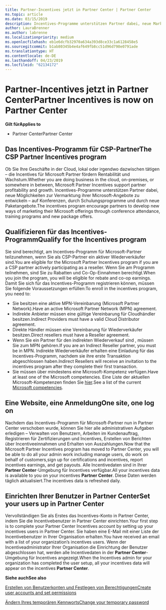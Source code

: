 ```yaml
---
title: Partner-Incentives jetzt in Partner Center | Partner Center
ms.topic: article
ms.date: 03/15/2019
description: Incentives-Programme unterstützen Partner dabei, neue Marketingmethoden zu entwickeln, Schulungen anzubieten usw.
author: LauraBrenner
ms.author: labrenne
ms.localizationpriority: medium
ms.openlocfilehash: eb1e6dcfb32970a634a393d8ce33c1a6128458e5
ms.sourcegitcommit: b1ab80345b4e4af649fb8cc51d96d798e0791ade
ms.translationtype: HT
ms.contentlocale: de-DE
ms.lasthandoff: 04/23/2019
ms.locfileid: "62134172"
---
```

# <a name="partner-incentives-is-now-on-partner-center"></a><span data-ttu-id="32daf-103">Partner-Incentives jetzt in Partner Center</span><span class="sxs-lookup"><span data-stu-id="32daf-103">Partner Incentives is now on Partner Center</span></span> 

<span data-ttu-id="32daf-104">**Gilt für**</span><span class="sxs-lookup"><span data-stu-id="32daf-104">**Applies to**</span></span>

-  <span data-ttu-id="32daf-105">Partner Center</span><span class="sxs-lookup"><span data-stu-id="32daf-105">Partner Center</span></span>

## <a name="the-csp-partner-incentives-program"></a><span data-ttu-id="32daf-106">Das Incentives-Programm für CSP-Partner</span><span class="sxs-lookup"><span data-stu-id="32daf-106">The CSP Partner Incentives program</span></span>

<span data-ttu-id="32daf-107">Ob Sie Ihre Geschäfte in der Cloud, lokal oder irgendwo dazwischen tätigen – die Incentives für Microsoft Partner fördern Rentabilität und Wachstum.</span><span class="sxs-lookup"><span data-stu-id="32daf-107">Whether you are doing business in the cloud, on-premises, or somewhere in between, Microsoft Partner Incentives support partner profitability and growth.</span></span> <span data-ttu-id="32daf-108">Incentives-Programme unterstützen Partner dabei, neue Möglichkeiten zur Vermarktung ihrer Microsoft-Angebote zu entwickeln – auf Konferenzen, durch Schulungsprogramme und durch neue Paketangebote.</span><span class="sxs-lookup"><span data-stu-id="32daf-108">The incentives program encourage partners to develop new ways of marketing their Microsoft offerings through conference attendance, training programs and new package offers.</span></span> 

## <a name="qualify-for-the-incentives-program"></a><span data-ttu-id="32daf-109">Qualifizieren für das Incentives-Programm</span><span class="sxs-lookup"><span data-stu-id="32daf-109">Qualify for the Incentives program</span></span>

<span data-ttu-id="32daf-110">Sie sind berechtigt, am Incentives-Programm für Microsoft-Partner teilzunehmen, wenn Sie als CSP-Partner ein aktiver Wiederverkäufer sind.</span><span class="sxs-lookup"><span data-stu-id="32daf-110">You are eligible for the Microsoft Partner Incentives program if you are a CSP partner actively participating as a reseller.</span></span>
<span data-ttu-id="32daf-111">Wenn Sie am Programm teilnehmen, sind Sie zu Rabatten und Co-Op-Einnahmen berechtigt.</span><span class="sxs-lookup"><span data-stu-id="32daf-111">When you join the program, you will be eligible for rebate and co-op earnings.</span></span> <span data-ttu-id="32daf-112">Damit Sie sich für das Incentives-Programm registrieren können, müssen Sie folgende Voraussetzungen erfüllen:</span><span class="sxs-lookup"><span data-stu-id="32daf-112">To enroll in the incentives program, you need to:</span></span> 
- <span data-ttu-id="32daf-113">Sie besitzen eine aktive MPN-Vereinbarung (Microsoft Partner Network).</span><span class="sxs-lookup"><span data-stu-id="32daf-113">Have an active Microsoft Partner Network (MPN) agreement.</span></span>  
- <span data-ttu-id="32daf-114">Indirekte Anbieter müssen eine gültige Vereinbarung für Cloudhändler besitzen.</span><span class="sxs-lookup"><span data-stu-id="32daf-114">Indirect Providers must have a valid Cloud Distributor agreement.</span></span>
- <span data-ttu-id="32daf-115">Direkte Händler müssen eine Vereinbarung für Wiederverkäufer besitzen.</span><span class="sxs-lookup"><span data-stu-id="32daf-115">Direct resellers must have a Reseller agreement.</span></span>
- <span data-ttu-id="32daf-116">Wenn Sie ein Partner für den indirekten Wiederverkauf sind , müssen Sie zum MPN gehören.</span><span class="sxs-lookup"><span data-stu-id="32daf-116">If you are an Indirect Reseller partner, you must be in MPN.</span></span> <span data-ttu-id="32daf-117">Indirekte Wiederverkäufer erhalten eine Einladung für das Incentives-Programm, nachdem sie ihre erste Transaktion abgeschlossen haben.</span><span class="sxs-lookup"><span data-stu-id="32daf-117">Indirect Resellers will receive an invitation to the incentives program after they complete their first transaction.</span></span> 
- <span data-ttu-id="32daf-118">Sie müssen über mindestens eine Microsoft-Kompetenz verfügen.</span><span class="sxs-lookup"><span data-stu-id="32daf-118">Have at least one of the Microsoft competencies.</span></span> <span data-ttu-id="32daf-119">Eine Liste der aktuellen Microsoft-Kompetenzen finden Sie [hier](competencies.md).</span><span class="sxs-lookup"><span data-stu-id="32daf-119">See a list of the current [Microsoft competencies](competencies.md).</span></span>

## <a name="one-site-one-log-on"></a><span data-ttu-id="32daf-120">Eine Website, eine Anmeldung</span><span class="sxs-lookup"><span data-stu-id="32daf-120">One site, one log on</span></span>

<span data-ttu-id="32daf-121">Nachdem das Incentives-Programm für Microsoft-Partner nun in Partner Center verschoben wurde, können Sie hier alle administrativen Aufgaben erledigen – Verwalten von Benutzern, Arbeiten im Kundenauftrag, Registrieren für Zertifizierungen und Incentives, Erstellen von Berichten über Incentiveeinnahmen und Erhalten von Auszahlungen.</span><span class="sxs-lookup"><span data-stu-id="32daf-121">Now that the Microsoft Partner Incentives program has moved to Partner Center, you will be able to do all your admin work including manage users, do work on behalf of customers,sign up for certifications and incentives, report incentives earnings, and get payouts.</span></span> <span data-ttu-id="32daf-122">Alle Incentivedaten sind in Ihrer **Partner Center**-Umgebung für Incentives verfügbar.</span><span class="sxs-lookup"><span data-stu-id="32daf-122">All your incentives data is available to you on your incentives **Partner Center**.</span></span> <span data-ttu-id="32daf-123">Diese Daten werden täglich aktualisiert.</span><span class="sxs-lookup"><span data-stu-id="32daf-123">The incentives data is refreshed daily.</span></span>
 
## <a name="set-your-users-up-in-partner-center"></a><span data-ttu-id="32daf-124">Einrichten Ihrer Benutzer in Partner Center</span><span class="sxs-lookup"><span data-stu-id="32daf-124">Set your users up in Partner Center</span></span>
 
<span data-ttu-id="32daf-125">Vervollständigen Sie als Erstes das Incentives-Konto in Partner Center, indem Sie die Incentivebenutzer in Partner Center einrichten.</span><span class="sxs-lookup"><span data-stu-id="32daf-125">Your first step is to complete your Partner Center Incentives account by setting up your incentives users in Partner Center.</span></span> <span data-ttu-id="32daf-126">Sie haben eine E-Mail mit einer Liste der Incentivebenutzer in Ihrer Organisation erhalten.</span><span class="sxs-lookup"><span data-stu-id="32daf-126">You have received an email with a list of your organization’s incentives users.</span></span> <span data-ttu-id="32daf-127">Wenn der Incentiveadministrator Ihrer Organisation die Einrichtung der Benutzer abgeschlossen hat, werden alle Incentivedaten in der **Partner Center**-Umgebung für Incentives angezeigt.</span><span class="sxs-lookup"><span data-stu-id="32daf-127">When the Incentives admin for your organization has completed the user setup, all your incentives data will appear on the incentives **Partner Center**.</span></span>

<span data-ttu-id="32daf-128">**Siehe auch**</span><span class="sxs-lookup"><span data-stu-id="32daf-128">**See also**</span></span>

[<span data-ttu-id="32daf-129">Erstellen von Benutzerkonten und Festlegen von Berechtigungen</span><span class="sxs-lookup"><span data-stu-id="32daf-129">Create user accounts and set permissions</span></span>](create-user-accounts-and-set-permissions.md)

[<span data-ttu-id="32daf-130">Ändern Ihres temporären Kennworts</span><span class="sxs-lookup"><span data-stu-id="32daf-130">Change your temporary password</span></span>](change-your-temporary-password.md)

